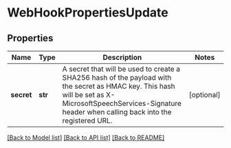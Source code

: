 # WebHookPropertiesUpdate

## Properties
Name | Type | Description | Notes
------------ | ------------- | ------------- | -------------
**secret** | **str** | A secret that will be used to create a SHA256 hash of the payload with the secret as HMAC key.  This hash will be set as X-MicrosoftSpeechServices-Signature header when calling back into the registered URL. | [optional] 

[[Back to Model list]](../README.md#documentation-for-models) [[Back to API list]](../README.md#documentation-for-api-endpoints) [[Back to README]](../README.md)



